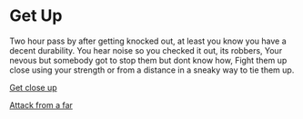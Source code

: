 # Get Up

Two hour pass by after getting knocked out, at least you know you have a decent durability. You hear noise so you checked it out, its robbers, Your nevous but somebody got to stop them but dont know how, Fight them up close using your strength or from a distance in a sneaky way to tie them up.

[Get close up](close_up.md)


[Attack from a far](far_attack.md)

